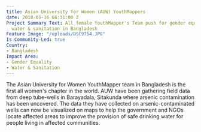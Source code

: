 ```yaml
---
title: Asian University for Women (AUW) YouthMappers
date: 2018-05-16 06:31:00 Z
Project Summary Text: All female YouthMapper's Team push for gender equality and improved
  water & sanitation in Bangladesh
Feature Image: "/uploads/DSC9754.JPG"
Is Community-Led: true
Country:
- Bangladesh
Impact Area:
- Gender Equality
- Water & Sanitation
---
```


The Asian University for Women YouthMapper team in Bangladesh is the first all women's chapter in the world. AUW have been gathering field data from deep tube-wells in Barayadala, Sitakunda where arsenic contamination has been uncovered. The data they have collected on arsenic-contaminated wells can now be visualized on maps to help the government and NGOs locate affected areas to improve the provision of safe drinking water for people living in affected communities.